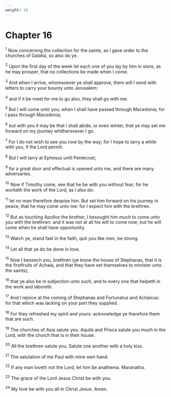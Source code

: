 ```yaml
---
weight: 16
---
```


# Chapter 16

<sup>1</sup> Now concerning the collection for the saints, as I gave order to the churches of Galatia, so also do ye. 

<sup>2</sup> Upon the first day of the week let each one of you lay by him in store, as he may prosper, that no collections be made when I come. 

<sup>3</sup> And when I arrive, whomsoever ye shall approve, them will I send with letters to carry your bounty unto Jerusalem: 

<sup>4</sup> and if it be meet for me to go also, they shall go with me. 

<sup>5</sup> But I will come unto you, when I shall have passed through Macedonia; for I pass through Macedonia; 

<sup>6</sup> but with you it may be that I shall abide, or even winter, that ye may set me forward on my journey whithersoever I go. 

<sup>7</sup> For I do not wish to see you now by the way; for I hope to tarry a while with you, if the Lord permit. 

<sup>8</sup> But I will tarry at Ephesus until Pentecost; 

<sup>9</sup> for a great door and effectual is opened unto me, and there are many adversaries. 

<sup>10</sup> Now if Timothy come, see that he be with you without fear; for he worketh the work of the Lord, as I also do: 

<sup>11</sup> let no man therefore despise him. But set him forward on his journey in peace, that he may come unto me: for I expect him with the brethren. 

<sup>12</sup> But as touching Apollos the brother, I besought him much to come unto you with the brethren: and it was not at all his will to come now; but he will come when he shall have opportunity. 

<sup>13</sup> Watch ye, stand fast in the faith, quit you like men, be strong. 

<sup>14</sup> Let all that ye do be done in love. 

<sup>15</sup> Now I beseech you, brethren (ye know the house of Stephanas, that it is the firstfruits of Achaia, and that they have set themselves to minister unto the saints), 

<sup>16</sup> that ye also be in subjection unto such, and to every one that helpeth in the work and laboreth. 

<sup>17</sup> And I rejoice at the coming of Stephanas and Fortunatus and Achaicus: for that which was lacking on your part they supplied. 

<sup>18</sup> For they refreshed my spirit and yours: acknowledge ye therefore them that are such. 

<sup>19</sup> The churches of Asia salute you. Aquila and Prisca salute you much in the Lord, with the church that is in their house. 

<sup>20</sup> All the brethren salute you. Salute one another with a holy kiss. 

<sup>21</sup> The salutation of me Paul with mine own hand. 

<sup>22</sup> If any man loveth not the Lord, let him be anathema. Maranatha. 

<sup>23</sup> The grace of the Lord Jesus Christ be with you. 

<sup>24</sup> My love be with you all in Christ Jesus. Amen. 

